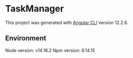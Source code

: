 # TaskManager

This project was generated with [Angular CLI](https://github.com/angular/angular-cli) version 12.2.6.

## Environment

Node version: v14.18.2
Npm version: 6.14.15